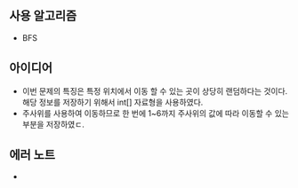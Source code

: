 ## 사용 알고리즘
- BFS
## 아이디어
- 이번 문제의 특징은 특정 위치에서 이동 할 수 있는 곳이 상당히 랜덤하다는 것이다. 해당 정보를 저장하기 위해서 int[] 자료형을 사용하였다. 
- 주사위를 사용하여 이동하므로 한 번에 1~6까지 주사위의 값에 따라 이동할 수 있는 부분을 저장하였ㄷ.
## 에러 노트
- 